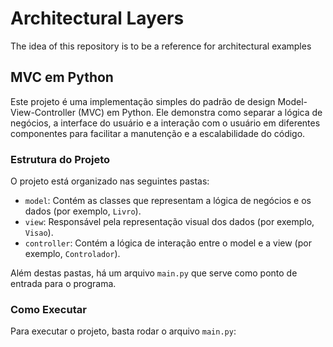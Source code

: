 # Architectural Layers
The idea of this repository is to be a reference for architectural examples

## MVC em Python

Este projeto é uma implementação simples do padrão de design Model-View-Controller (MVC) em Python. Ele demonstra como separar a lógica de negócios, a interface do usuário e a interação com o usuário em diferentes componentes para facilitar a manutenção e a escalabilidade do código.

### Estrutura do Projeto

O projeto está organizado nas seguintes pastas:

- `model`: Contém as classes que representam a lógica de negócios e os dados (por exemplo, `Livro`).
- `view`: Responsável pela representação visual dos dados (por exemplo, `Visao`).
- `controller`: Contém a lógica de interação entre o model e a view (por exemplo, `Controlador`).

Além destas pastas, há um arquivo `main.py` que serve como ponto de entrada para o programa.

### Como Executar

Para executar o projeto, basta rodar o arquivo `main.py`:

